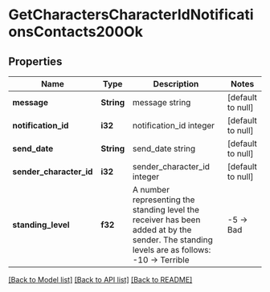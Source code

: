 # GetCharactersCharacterIdNotificationsContacts200Ok

## Properties
Name | Type | Description | Notes
------------ | ------------- | ------------- | -------------
**message** | **String** | message string | [default to null]
**notification_id** | **i32** | notification_id integer | [default to null]
**send_date** | **String** | send_date string | [default to null]
**sender_character_id** | **i32** | sender_character_id integer | [default to null]
**standing_level** | **f32** | A number representing the standing level the receiver has been added at by the sender. The standing levels are as follows: -10 -&gt; Terrible | -5 -&gt; Bad |  0 -&gt; Neutral |  5 -&gt; Good |  10 -&gt; Excellent | [default to null]

[[Back to Model list]](../README.md#documentation-for-models) [[Back to API list]](../README.md#documentation-for-api-endpoints) [[Back to README]](../README.md)


